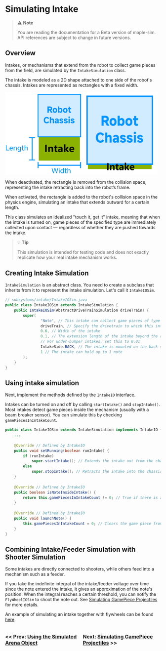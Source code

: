 # Simulating Intake
> ⚠️ **Note**
>
> You are reading the documentation for a Beta version of maple-sim. API references are subject to change in future versions.

## Overview
Intakes, or mechanisms that extend from the robot to collect game pieces from the field, are simulated by the `IntakeSimulation` class.

The intake is modeled as a 2D shape attached to one side of the robot's chassis. Intakes are represented as rectangles with a fixed width.

<div style="display: flex;">
    <img src="media/intakesim2.png" style="width: 49%;">
    <img src="media/intakesim3.png" style="width: 49%;">
</div>

When deactivated, the rectangle is removed from the collision space, representing the intake retracting back into the robot’s frame.

When activated, the rectangle is added to the robot's collision space in the physics engine, simulating an intake that extends outward for a certain length.

This class simulates an idealized "touch it, get it" intake, meaning that when the intake is turned on, game pieces of the specified type are immediately collected upon contact — regardless of whether they are pushed towards the intake.

> 💡 **Tip**
>
> This simulation is intended for testing code and does not exactly replicate how your real intake mechanism works.


## Creating Intake Simulation
`IntakeSimulation` is an abstract class. You need to create a subclass that inherits from it to represent the intake simulation. Let's call it `IntakeIOSim`.

```java
// subsystems/intake/IntakeIOSim.java
public class IntakeIOSim extends IntakeSimulation {
    public IntakeIOSim(AbstractDriveTrainSimulation driveTrain) {
        super(
                "Note", // This intake can collect game pieces of type "Note"
                driveTrain, // Specify the drivetrain to which this intake is attached
                0.6, // Width of the intake
                0.1, // The extension length of the intake beyond the robot's frame
                // For under-bumper intakes, set this to 0.01
                IntakeSide.BACK, // The intake is mounted on the back side of the chassis
                1 // The intake can hold up to 1 note
        );
    }
}
```

## Using intake simulation
Next, implement the methods defined by the `IntakeIO` interface.

Intakes can be turned on and off by calling `startIntake()` and `stopIntake()`.
Most intakes detect game pieces inside the mechanism (usually with a beam breaker sensor). You can simulate this by checking `gamePiecesInIntakeCount`.

```java
public class IntakeIOSim extends IntakeSimulation implements IntakeIO {
    ...

    @Override // Defined by IntakeIO
    public void setRunning(boolean runIntake) {
        if (runIntake)
            super.startIntake(); // Extends the intake out from the chassis frame and starts detecting contacts with game pieces
        else
            super.stopIntake(); // Retracts the intake into the chassis frame, disabling game piece collection
    }

    @Override // Defined by IntakeIO
    public boolean isNoteInsideIntake() {
        return this.gamePiecesInIntakeCount != 0; // True if there is a game piece in the intake
    }

    @Override // Defined by IntakeIO
    public void launchNote() {
        this.gamePiecesInIntakeCount = 0; // Clears the game piece from the intake
    }
}

```

## Combining Intake/Feeder Simulation with Shooter Simulation
Some intakes are directly connected to shooters, while others feed into a mechanism such as a feeder.

If you take the indefinite integral of the intake/feeder voltage over time since the note entered the intake, it gives an approximation of the note's position.
When the integral reaches a certain threshold, you can notify the `FlyWheelIOSim` to shoot the note out. See [Simulating GamePiece Projectiles](./6_SIMULATING_PROJECTILES.MD) for more details.

An example of simulating an intake together with flywheels can be found [here](https://github.com/Shenzhen-Robotics-Alliance/maple-sim/blob/main/templates/AdvantageKit_AdvancedSwerveDriveProject/src/main/java/frc/robot/subsystems/intake/IntakeIOSim.java).


<div style="display:flex; justify-content: space-between; width: 100%">
    <h3><< Prev: <a href="./4_SIMULATING_SWERVE_DRIVETRAIN.md">Using the Simulated Arena Object</a></h3>
    <h3>Next: <a href="./6_SIMULATING_PROJECTILES.MD">Simulating GamePiece Projectiles</a> >></h3>
</div>
